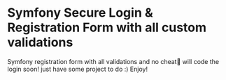 # Symfony Secure Login & Registration Form with all custom validations 

Symfony registration form with all validations and no cheat🥱
will code the login soon!
just have some project to do :)
Enjoy!
